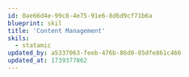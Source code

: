 ```yaml
---
id: 0ae66d4e-99c8-4e75-91e6-8d6d9cf71b6a
blueprint: skil
title: 'Content Management'
skils:
  - statamic
updated_by: a5337063-feeb-476b-86d0-85dfe861c466
updated_at: 1739377862
---
```

